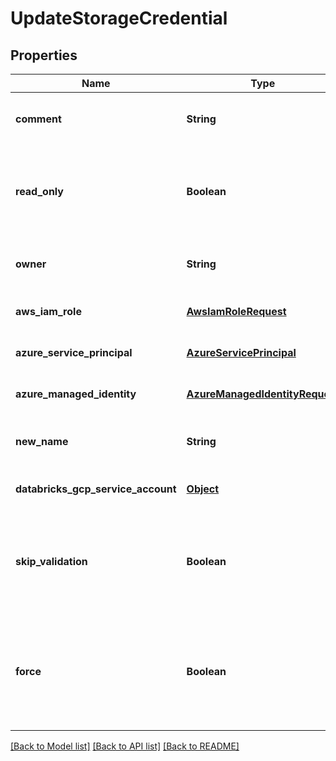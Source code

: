 # UpdateStorageCredential
## Properties

| Name | Type | Description | Notes |
|------------ | ------------- | ------------- | -------------|
| **comment** | **String** | Comment associated with the credential. | [optional] [default to null] |
| **read\_only** | **Boolean** | Whether the storage credential is only usable for read operations. | [optional] [default to null] |
| **owner** | **String** | Username of current owner of credential. | [optional] [default to null] |
| **aws\_iam\_role** | [**AwsIamRoleRequest**](AwsIamRoleRequest.md) |  | [optional] [default to null] |
| **azure\_service\_principal** | [**AzureServicePrincipal**](AzureServicePrincipal.md) |  | [optional] [default to null] |
| **azure\_managed\_identity** | [**AzureManagedIdentityRequest**](AzureManagedIdentityRequest.md) |  | [optional] [default to null] |
| **new\_name** | **String** | New name for the storage credential. | [optional] [default to null] |
| **databricks\_gcp\_service\_account** | [**Object**](.md) |  | [optional] [default to null] |
| **skip\_validation** | **Boolean** | Supplying true to this argument skips validation of the updated credential. | [optional] [default to false] |
| **force** | **Boolean** | Force update even if there are dependent external locations or external tables. | [optional] [default to null] |

[[Back to Model list]](../README.md#documentation-for-models) [[Back to API list]](../README.md#documentation-for-api-endpoints) [[Back to README]](../README.md)

